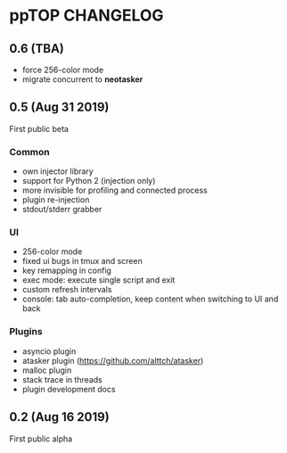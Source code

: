 # ppTOP CHANGELOG

## 0.6 (TBA)

* force 256-color mode
* migrate concurrent to **neotasker**

## 0.5 (Aug 31 2019)

First public beta

### Common

* own injector library
* support for Python 2 (injection only)
* more invisible for profiling and connected process
* plugin re-injection
* stdout/stderr grabber

### UI

* 256-color mode
* fixed ui bugs in tmux and screen
* key remapping in config
* exec mode: execute single script and exit
* custom refresh intervals
* console: tab auto-completion, keep content when switching to UI and back

### Plugins

* asyncio plugin
* atasker plugin (https://github.com/alttch/atasker)
* malloc plugin
* stack trace in threads
* plugin development docs

## 0.2 (Aug 16 2019)

First public alpha
